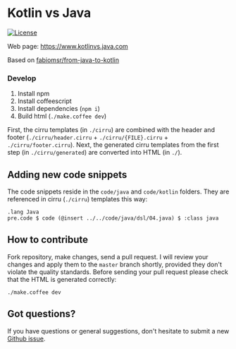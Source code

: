 # Kotlin vs Java

[![License](https://img.shields.io/badge/license-MIT-green.svg)](https://github.com/driver733/kotlin-vs-java/blob/master/LICENSE.txt)

Web page: https://www.kotlinvs.java.com

Based on [fabiomsr/from-java-to-kotlin](https://github.com/fabiomsr/from-java-to-kotlin)

### Develop

1. Install npm
2. Install coffeescript
3. Install dependencies (`npm i`)
4. Build html (`./make.coffee dev`)

First, the cirru templates (in `./cirru`) are combined with the header and footer (`./cirru/header.cirru` + `./cirru/{FILE}.cirru` + `./cirru/footer.cirru`).
Next, the generated cirru templates from the first step (in `./cirru/generated`) are converted into HTML (in `./`).

## Adding new code snippets

The code snippets reside in the `code/java` and `code/kotlin` folders.
They are referenced in cirru (`./cirru`) templates this way:
```
.lang Java
pre.code $ code (@insert ../../code/java/dsl/04.java) $ :class java
```

## How to contribute

Fork repository, make changes, send a pull request. I will review
your changes and apply them to the `master` branch shortly, provided
they don't violate the quality standards. Before
sending your pull request please check that the HTML is generated correctly:

```
./make.coffee dev
```

## Got questions?

If you have questions or general suggestions, don't hesitate to submit
a new [Github issue](https://github.com/driver733/kotlin-vs-java/issues/new).
